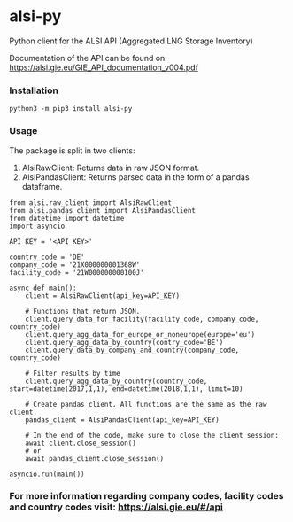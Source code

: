 # alsi-py

Python client for the ALSI API (Aggregated LNG Storage Inventory)

Documentation of the API can be found on: https://alsi.gie.eu/GIE_API_documentation_v004.pdf

### Installation
`python3 -m pip3 install alsi-py `

### Usage
The package is split in two clients:
1. AlsiRawClient: Returns data in raw JSON format.
2. AlsiPandasClient: Returns parsed data in the form of a pandas dataframe.

```
from alsi.raw_client import AlsiRawClient
from alsi.pandas_client import AlsiPandasClient
from datetime import datetime
import asyncio

API_KEY = '<API_KEY>'

country_code = 'DE'
company_code = '21X000000001368W'
facility_code = '21W000000000100J'

async def main():
    client = AlsiRawClient(api_key=API_KEY)

    # Functions that return JSON.
    client.query_data_for_facility(facility_code, company_code, country_code)
    client.query_agg_data_for_europe_or_noneurope(europe='eu')
    client.query_agg_data_by_country(contry_code='BE')
    client.query_data_by_company_and_country(company_code, country_code)

    # Filter results by time
    client.query_agg_data_by_country(country_code, start=datetime(2017,1,1), end=datetime(2018,1,1), limit=10)

    # Create pandas client. All functions are the same as the raw client.
    pandas_client = AlsiPandasClient(api_key=API_KEY)

    # In the end of the code, make sure to close the client session:
    await client.close_session()
    # or
    await pandas_client.close_session()

asyncio.run(main())

```

### For more information regarding company codes, facility codes and country codes visit: https://alsi.gie.eu/#/api